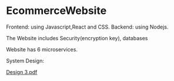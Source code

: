 # EcommerceWebsite

Frontend: using Javascript,React and CSS.
Backend: using Nodejs.

The Website includes Security(encryption key), databases

Website has 6 microservices. 


System Design:

[Design 3.pdf](https://github.com/sizarnaw/EcommerceWebsite/files/10956850/Design.3.pdf)
